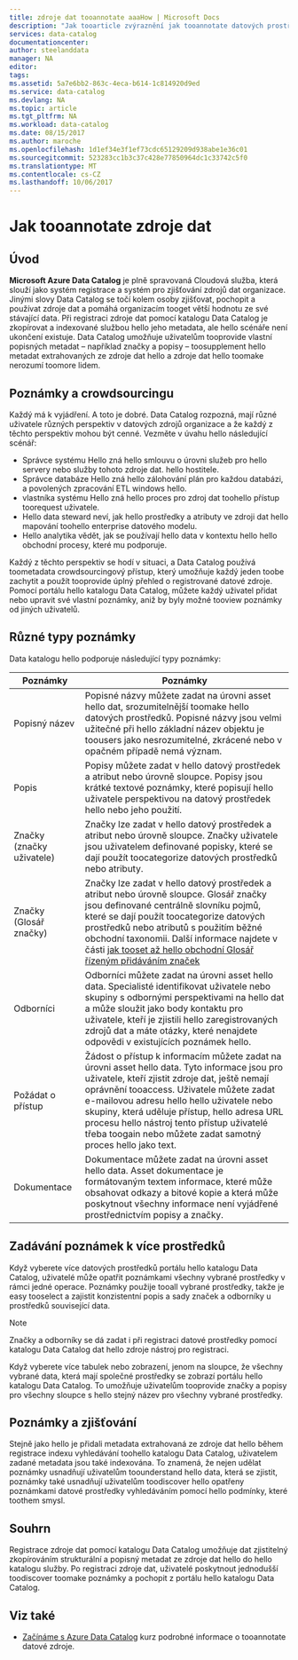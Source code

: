 ```yaml
---
title: zdroje dat tooannotate aaaHow | Microsoft Docs
description: "Jak tooarticle zvýraznění jak tooannotate datových prostředcích v Azure Data Catalog, včetně popisné názvy, značky, popisy a odborníky."
services: data-catalog
documentationcenter: 
author: steelanddata
manager: NA
editor: 
tags: 
ms.assetid: 5a7e6bb2-863c-4eca-b614-1c814920d9ed
ms.service: data-catalog
ms.devlang: NA
ms.topic: article
ms.tgt_pltfrm: NA
ms.workload: data-catalog
ms.date: 08/15/2017
ms.author: maroche
ms.openlocfilehash: 1d1ef34e3f1ef73cdc65129209d938abe1e36c01
ms.sourcegitcommit: 523283cc1b3c37c428e77850964dc1c33742c5f0
ms.translationtype: MT
ms.contentlocale: cs-CZ
ms.lasthandoff: 10/06/2017
---
```

# <a name="how-tooannotate-data-sources"></a>Jak tooannotate zdroje dat
## <a name="introduction"></a>Úvod
**Microsoft Azure Data Catalog** je plně spravovaná Cloudová služba, která slouží jako systém registrace a systém pro zjišťování zdrojů dat organizace. Jinými slovy Data Catalog se točí kolem osoby zjišťovat, pochopit a používat zdroje dat a pomáhá organizacím tooget větší hodnotu ze své stávající data. Při registraci zdroje dat pomocí katalogu Data Catalog je zkopírovat a indexované službou hello jeho metadata, ale hello scénáře není ukončení existuje. Data Catalog umožňuje uživatelům tooprovide vlastní popisných metadat – například značky a popisy – toosupplement hello metadat extrahovaných ze zdroje dat hello a zdroje dat hello toomake nerozumí toomore lidem.

## <a name="annotation-and-crowdsourcing"></a>Poznámky a crowdsourcingu
Každý má k vyjádření. A toto je dobré.
Data Catalog rozpozná, mají různé uživatele různých perspektiv v datových zdrojů organizace a že každý z těchto perspektiv mohou být cenné. Vezměte v úvahu hello následující scénář:

* Správce systému Hello zná hello smlouvu o úrovni služeb pro hello servery nebo služby tohoto zdroje dat. hello hostitele.
* Správce databáze Hello zná hello zálohování plán pro každou databázi, a povolených zpracování ETL windows hello.
* vlastníka systému Hello zná hello proces pro zdroj dat toohello přístup toorequest uživatele.
* Hello data steward neví, jak hello prostředky a atributy ve zdroji dat hello mapování toohello enterprise datového modelu.
* Hello analytika vědět, jak se používají hello data v kontextu hello hello obchodní procesy, které mu podporuje.

Každý z těchto perspektiv se hodí v situaci, a Data Catalog používá toometadata crowdsourcingový přístup, který umožňuje každý jeden toobe zachytit a použít tooprovide úplný přehled o registrované datové zdroje. Pomocí portálu hello katalogu Data Catalog, můžete každý uživatel přidat nebo upravit své vlastní poznámky, aniž by byly možné tooview poznámky od jiných uživatelů.

## <a name="different-types-of-annotations"></a>Různé typy poznámky
Data katalogu hello podporuje následující typy poznámky:

| Poznámky | Poznámky |
| --- | --- |
| Popisný název |Popisné názvy můžete zadat na úrovni asset hello dat, srozumitelnější toomake hello datových prostředků. Popisné názvy jsou velmi užitečné při hello základní název objektu je toousers jako nesrozumitelné, zkrácené nebo v opačném případě nemá význam. |
| Popis |Popisy můžete zadat v hello datový prostředek a atribut nebo úrovně sloupce. Popisy jsou krátké textové poznámky, které popisují hello uživatele perspektivou na datový prostředek hello nebo jeho použití. |
| Značky (značky uživatele) |Značky lze zadat v hello datový prostředek a atribut nebo úrovně sloupce. Značky uživatele jsou uživatelem definované popisky, které se dají použít toocategorize datových prostředků nebo atributy. |
| Značky (Glosář značky) |Značky lze zadat v hello datový prostředek a atribut nebo úrovně sloupce. Glosář značky jsou definované centrálně slovníku pojmů, které se dají použít toocategorize datových prostředků nebo atributů s použitím běžné obchodní taxonomii. Další informace najdete v části [jak tooset až hello obchodní Glosář řízeným přidáváním značek](data-catalog-how-to-business-glossary.md) |
| Odborníci |Odborníci můžete zadat na úrovni asset hello data. Specialisté identifikovat uživatele nebo skupiny s odbornými perspektivami na hello dat a může sloužit jako body kontaktu pro uživatele, kteří je zjistili hello zaregistrovaných zdrojů dat a máte otázky, které nenajdete odpovědi v existujících poznámek hello. |
| Požádat o přístup |Žádost o přístup k informacím můžete zadat na úrovni asset hello data. Tyto informace jsou pro uživatele, kteří zjistit zdroje dat, ještě nemají oprávnění tooaccess. Uživatele můžete zadat e-mailovou adresu hello hello uživatele nebo skupiny, která uděluje přístup, hello adresa URL procesu hello nástroj tento přístup uživatelé třeba toogain nebo můžete zadat samotný proces hello jako text. |
| Dokumentace |Dokumentace můžete zadat na úrovni asset hello data. Asset dokumentace je formátovaným textem informace, které může obsahovat odkazy a bitové kopie a která může poskytnout všechny informace není vyjádřené prostřednictvím popisy a značky. |

## <a name="annotating-multiple-assets"></a>Zadávání poznámek k více prostředků
Když vyberete více datových prostředků portálu hello katalogu Data Catalog, uživatelé může opatřit poznámkami všechny vybrané prostředky v rámci jedné operace. Poznámky použije tooall vybrané prostředky, takže je easy tooselect a zajistit konzistentní popis a sady značek a odborníky u prostředků související data.

> [!NOTE]
> Značky a odborníky se dá zadat i při registraci datové prostředky pomocí katalogu Data Catalog dat hello zdroje nástroj pro registraci.
>
>

Když vyberete více tabulek nebo zobrazení, jenom na sloupce, že všechny vybrané data, která mají společné prostředky se zobrazí portálu hello katalogu Data Catalog. To umožňuje uživatelům tooprovide značky a popisy pro všechny sloupce s hello stejný název pro všechny vybrané prostředky.

## <a name="annotations-and-discovery"></a>Poznámky a zjišťování
Stejně jako hello je přidali metadata extrahovaná ze zdroje dat hello během registrace indexu vyhledávání toohello katalogu Data Catalog, uživatelem zadané metadata jsou také indexována. To znamená, že nejen udělat poznámky usnadňují uživatelům toounderstand hello data, která se zjistit, poznámky také usnadňují uživatelům toodiscover hello opatřeny poznámkami datové prostředky vyhledáváním pomocí hello podmínky, které toothem smysl.

## <a name="summary"></a>Souhrn
Registrace zdroje dat pomocí katalogu Data Catalog umožňuje dat zjistitelný zkopírováním strukturální a popisný metadat ze zdroje dat hello do hello katalogu služby. Po registraci zdroje dat, uživatelé poskytnout jednodušší toodiscover toomake poznámky a pochopit z portálu hello katalogu Data Catalog.

## <a name="see-also"></a>Viz také
* [Začínáme s Azure Data Catalog](data-catalog-get-started.md) kurz podrobné informace o tooannotate datové zdroje.
